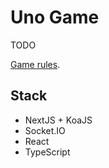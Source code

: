 # Uno Game

TODO

[Game rules](https://www.regles-de-jeux.com/regle-du-uno).

## Stack

- NextJS + KoaJS
- Socket.IO
- React
- TypeScript
